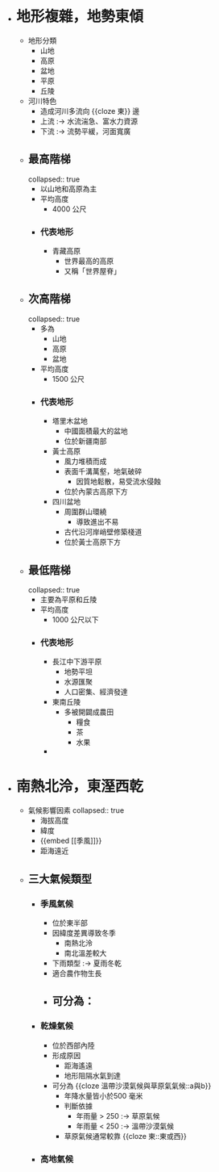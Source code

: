 - # 地形複雜，地勢東傾
	- 地形分類
		- 山地
		- 高原
		- 盆地
		- 平原
		- 丘陵
	- 河川特色
		- 造成河川多流向 {{cloze 東}} 邊
		- 上流 :-> 水流湍急、富水力資源
		- 下流 :-> 流勢平緩，河面寬廣
	- ## 最高階梯
	  collapsed:: true
		- 以山地和高原為主
		- 平均高度
			- 4000 公尺
		- ### 代表地形
			- 青藏高原
				- 世界最高的高原
				- 又稱「世界屋脊」
	- ## 次高階梯
	  collapsed:: true
		- 多為
			- 山地
			- 高原
			- 盆地
		- 平均高度
			- 1500 公尺
		- ### 代表地形
			- 塔里木盆地
				- 中國面積最大的盆地
				- 位於新疆南部
			- 黃士高原
				- 風力堆積而成
				- 表面千溝萬壑，地氣破碎
					- 因質地鬆散，易受流水侵蝕
				- 位於內蒙古高原下方
			- 四川盆地
				- 周圍群山環繞
					- 導致進出不易
				- 古代沿河岸峭壁修築棧道
				- 位於黃士高原下方
	- ## 最低階梯
	  collapsed:: true
		- 主要為平原和丘陵
		- 平均高度
			- 1000 公尺以下
		- ### 代表地形
			- 長江中下游平原
				- 地勢平坦
				- 水源匯聚
				- 人口密集、經濟發達
			- 東南丘陵
				- 多被開闢成農田
					- 糧食
					- 茶
					- 水果
			-
- # 南熱北泠，東溼西乾
	- 氣候影響因素
	  collapsed:: true
		- 海拔高度
		- 緯度
		- {{embed [[季風]]}}
		- 距海遠近
	- ## 三大氣候類型
		- ### 季風氣候
			- 位於東半部
			- 因緯度差異導致冬季
				- 南熱北泠
				- 南北溫差較大
			- 下雨類型 :-> 夏雨冬乾
			- 適合農作物生長
			- 可分為：
				-
		- ### 乾燥氣候
			- 位於西部內陸
			- 形成原因
				- 距海遙遠
				- 地形阻隔水氣到達
			- 可分為 {{cloze 溫帶沙漠氣候與草原氣氣候::a與b}}
				- 年降水量皆小於500 毫米
				- 判斷依據
					- 年雨量 > 250 :-> 草原氣候
					- 年雨量 < 250 :-> 溫帶沙漠氣候
				- 草原氣候通常較靠 {{cloze 東::東或西}}
		- ### 高地氣候